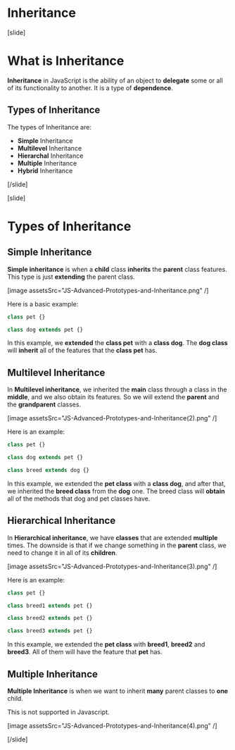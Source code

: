 # Inheritance

[slide]
# What is Inheritance

**Inheritance** in JavaScript is the ability of an object to **delegate** some or all of its functionality to another. It is a type of **dependence**.

## Types of Inheritance

The types of Inheritance are:

-  **Simple** Inheritance
-  **Multilevel** Inheritance
-  **Hierarchal** Inheritance
-  **Multiple** Inheritance
-  **Hybrid** Inheritance

[/slide]

[slide]
# Types of Inheritance

## Simple Inheritance

**Simple inheritance** is when a **child** class **inherits** the **parent** class features. This type is just **extending** the parent class.

[image assetsSrc="JS-Advanced-Prototypes-and-Inheritance.png" /]

Here is a basic example:

```js
class pet {}

class dog extends pet {}
```

In this example, we **extended** the **class pet** with a **class dog**. The **dog class** will **inherit** all of the features that the **class pet** has.

## Multilevel Inheritance

In **Multilevel inheritance**, we inherited the **main** class through a class in the **middle**, and we also obtain its features. So we will extend the **parent** and the **grandparent** classes.

[image assetsSrc="JS-Advanced-Prototypes-and-Inheritance(2).png" /]

Here is an example:

```js
class pet {}

class dog extends pet {}

class breed extends dog {}
```

In this example, we extended the **pet class** with a **class dog**, and after that, we inherited the **breed class** from the **dog** one. The breed class will **obtain** all of the methods that dog and pet classes have.

## Hierarchical Inheritance

In **Hierarchical inheritance**, we have **classes** that are extended **multiple** times. The downside is that if we change something in the **parent** class, we need to change it in all of its **children**.

[image assetsSrc="JS-Advanced-Prototypes-and-Inheritance(3).png" /]

Here is an example:

```js
class pet {}

class breed1 extends pet {}

class breed2 extends pet {}

class breed3 extends pet {}
```

In this example, we extended the **pet class** with **breed1**, **breed2** and **breed3**. All of them will have the feature that **pet** has.

## Multiple Inheritance

**Multiple Inheritance** is when we want to inherit **many** parent classes to **one** child.

This is not supported in Javascript.

[image assetsSrc="JS-Advanced-Prototypes-and-Inheritance(4).png" /]

[/slide]
